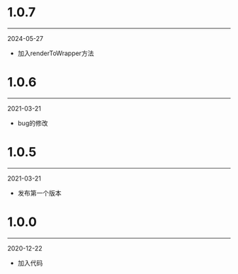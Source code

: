 # 1.0.7

***

2024-05-27

* 加入renderToWrapper方法

# 1.0.6

***

2021-03-21

* bug的修改

# 1.0.5

***

2021-03-21

* 发布第一个版本

# 1.0.0

***

2020-12-22

* 加入代码
